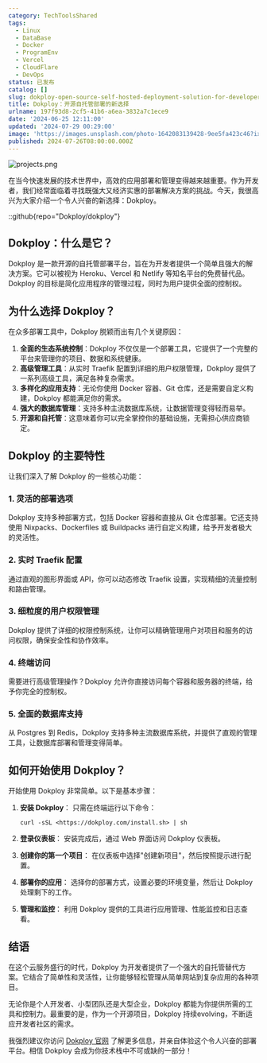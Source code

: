```yaml
---
category: TechToolsShared
tags:
  - Linux
  - DataBase
  - Docker
  - ProgramEnv
  - Vercel
  - CloudFlare
  - DevOps
status: 已发布
catalog: []
slug: dokploy-open-source-self-hosted-deployment-solution-for-developers
title: Dokploy：开源自托管部署的新选择
urlname: 197f93d8-2cf5-41b6-a6ea-3832a7c1ece9
date: '2024-06-25 12:11:00'
updated: '2024-07-29 00:29:00'
image: 'https://images.unsplash.com/photo-1642083139428-9ee5fa423c46?ixlib=rb-4.0.3&q=85&fm=jpg&crop=entropy&cs=srgb'
published: 2024-07-26T08:00:00.000Z
---
```


![projects.png](https://prod-files-secure.s3.us-west-2.amazonaws.com/5d24fe63-e567-4804-86f9-9fdc62e13082/adfdc1fe-2109-46ac-9ad4-f50e8631f20c/projects.png?X-Amz-Algorithm=AWS4-HMAC-SHA256&X-Amz-Content-Sha256=UNSIGNED-PAYLOAD&X-Amz-Credential=ASIAZI2LB466SYNO373G%2F20250310%2Fus-west-2%2Fs3%2Faws4_request&X-Amz-Date=20250310T053219Z&X-Amz-Expires=3600&X-Amz-Security-Token=IQoJb3JpZ2luX2VjED0aCXVzLXdlc3QtMiJHMEUCIA1dwmqfYFhWhq51hAPMS%2Bo14VRWkEnWl44OEj7rSI1aAiEAtNpeVmh0Rl%2Fud3MwouY6OrQVD0oJpPnED7ZUm0sycM8qiAQIhv%2F%2F%2F%2F%2F%2F%2F%2F%2F%2FARAAGgw2Mzc0MjMxODM4MDUiDFbL4yyFGaFC9OpoDyrcAySEIc%2FaIxYDYd6ExIqUDMoZ9M8QzZYBn%2BexcQNdlrXfLATIgGQube78eLTle%2B325YvFht9m7v8DG3MiFm7JYC1oDxnAEnGIVgvR6T6j2pKvUyXn1IkCiJx8TNhmiE1hlPvMtDNvfX%2FpyL7x2zkyVF%2Fm6ubWloUKtIKtAW2a9gmXJuec5Gurf1%2Bf4CmVXI8aoojZAdQ1aTMUd%2BFPeIRp3HzhmUBGMYm34gAn6K%2FFpoSyxVGQQB91a7B59ExJtGOlgCyuxafZbJgFUSiEkdapqVillJEgkAa2ksb2C07Uge3Y3b0t9Q7NHQ3bn%2FAglTcWruqQpTuR4lAhFQFj7aJKKi%2BadOFwB15rBefUOy%2B6IPqAZhoQZ5kg6Kr8FZax9Ozl7rEgRYdshQ478dL4o0xjeZ8Ti5KWJuBZQ4Ofv8oP7qTVeZRKCStT7gG8u7tWtL9Pb%2B%2Bq5mkWV%2BS8GqIB8Yr8LzDYEr3kc992ooVPB9By0P2MStmFLXTrE%2Fr4w3Rus49jnfAINXjw5tWlmA1yPybc6%2BDxVlQzV59uYBI8XLXJEj1AyBkhpM7j55oWAdEvmbRC%2FS6K0zDXiZn3s4QGE8pepMo9vHB19Efh%2Fawk0ueqOdT7aUe8WZzfqg6SyOlGMKHpub4GOqUBvlo6qkg0WtlGpurRy8f1NNwuCDWCih4OPHh2FHE0FcyJhTV81p%2BdEqC16Y89dNWkYlXwYeXre2v46EjeVj4liPnl4%2FZnsLOnbjxws2NBXAaw7%2FzTVm3ioYuwanWhiaX8Fx7RlmCeSVdv97O%2FT9ARg5u9eBZYehUNIdtnQ%2BqHprBEDP7d4xxPOFPAwhWxxYNe%2BWuBYdIjW8Fyr3aE1LbLEZFzdsB%2F&X-Amz-Signature=2a85a7ea9b7c28c61793f4e074098844171092a7599f9e6f228021b4bf4a050c&X-Amz-SignedHeaders=host&x-id=GetObject)


在当今快速发展的技术世界中，高效的应用部署和管理变得越来越重要。作为开发者，我们经常面临着寻找既强大又经济实惠的部署解决方案的挑战。今天，我很高兴为大家介绍一个令人兴奋的新选择：Dokploy。


::github{repo="Dokploy/dokploy"}


## Dokploy：什么是它？


Dokploy 是一款开源的自托管部署平台，旨在为开发者提供一个简单且强大的解决方案。它可以被视为 Heroku、Vercel 和 Netlify 等知名平台的免费替代品。Dokploy 的目标是简化应用程序的管理过程，同时为用户提供全面的控制权。


## 为什么选择 Dokploy？


在众多部署工具中，Dokploy 脱颖而出有几个关键原因：

1. **全面的生态系统控制**：Dokploy 不仅仅是一个部署工具，它提供了一个完整的平台来管理你的项目、数据和系统健康。
2. **高级管理工具**：从实时 Traefik 配置到详细的用户权限管理，Dokploy 提供了一系列高级工具，满足各种复杂需求。
3. **多样化的应用支持**：无论你使用 Docker 容器、Git 仓库，还是需要自定义构建，Dokploy 都能满足你的需求。
4. **强大的数据库管理**：支持多种主流数据库系统，让数据管理变得轻而易举。
5. **开源和自托管**：这意味着你可以完全掌控你的基础设施，无需担心供应商锁定。

## Dokploy 的主要特性


让我们深入了解 Dokploy 的一些核心功能：


### 1. 灵活的部署选项


Dokploy 支持多种部署方式，包括 Docker 容器和直接从 Git 仓库部署。它还支持使用 Nixpacks、Dockerfiles 或 Buildpacks 进行自定义构建，给予开发者极大的灵活性。


### 2. 实时 Traefik 配置


通过直观的图形界面或 API，你可以动态修改 Traefik 设置，实现精细的流量控制和路由管理。


### 3. 细粒度的用户权限管理


Dokploy 提供了详细的权限控制系统，让你可以精确管理用户对项目和服务的访问权限，确保安全性和协作效率。


### 4. 终端访问


需要进行高级管理操作？Dokploy 允许你直接访问每个容器和服务器的终端，给予你完全的控制权。


### 5. 全面的数据库支持


从 Postgres 到 Redis，Dokploy 支持多种主流数据库系统，并提供了直观的管理工具，让数据库部署和管理变得简单。


## 如何开始使用 Dokploy？


开始使用 Dokploy 非常简单。以下是基本步骤：

1. **安装 Dokploy**：
只需在终端运行以下命令：

    ```plain text
    curl -sSL <https://dokploy.com/install.sh> | sh
    ```

2. **登录仪表板**：
安装完成后，通过 Web 界面访问 Dokploy 仪表板。
3. **创建你的第一个项目**：
在仪表板中选择"创建新项目"，然后按照提示进行配置。
4. **部署你的应用**：
选择你的部署方式，设置必要的环境变量，然后让 Dokploy 处理剩下的工作。
5. **管理和监控**：
利用 Dokploy 提供的工具进行应用管理、性能监控和日志查看。

## 结语


在这个云服务盛行的时代，Dokploy 为开发者提供了一个强大的自托管替代方案。它结合了简单性和灵活性，让你能够轻松管理从简单网站到复杂应用的各种项目。


无论你是个人开发者、小型团队还是大型企业，Dokploy 都能为你提供所需的工具和控制力。最重要的是，作为一个开源项目，Dokploy 持续evolving，不断适应开发者社区的需求。


我强烈建议你访问 [Dokploy 官网](https://dokploy.com/) 了解更多信息，并亲自体验这个令人兴奋的部署平台。相信 Dokploy 会成为你技术栈中不可或缺的一部分！

